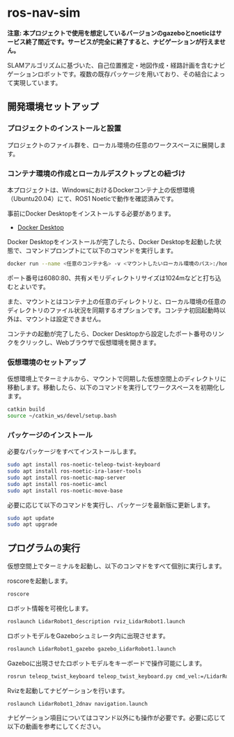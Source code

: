 # ros-nav-sim
**注意: 本プロジェクトで使用を想定しているバージョンのgazeboとnoeticはサービス終了間近です。サービスが完全に終了すると、ナビゲーションが行えません。**

SLAMアルゴリズムに基づいた、自己位置推定・地図作成・経路計画を含むナビゲーションロボットです。複数の既存パッケージを用いており、その結合によって実現しています。

## 開発環境セットアップ
### プロジェクトのインストールと設置
プロジェクトのファイル群を、ローカル環境の任意のワークスペースに展開します。

### コンテナ環境の作成とローカルデスクトップとの紐づけ
本プロジェクトは、WindowsにおけるDockerコンテナ上の仮想環境（Ubuntu20.04）にて、ROS1 Noeticで動作を確認済みです。

事前にDocker Desktopをインストールする必要があります。
- [Docker Desktop](https://docs.docker.com/get-started/get-docker/)

Docker Desktopをインストールが完了したら、Docker Desktopを起動した状態で、コマンドプロンプトにて以下のコマンドを実行します。
```bash
docker run --name <任意のコンテナ名> -v <マウントしたいローカル環境のパス>:/home/ubuntu/catkin_ws:cached -p <任意のホストポート>:<任意のコンテナポート> --shm-size=<共有メモリディレクトリのサイズ> tiryoh/ros-desktop-vnc:noetic
```
ポート番号は6080:80、共有メモリディレクトリサイズは1024mなどと打ち込むとよいです。

また、マウントとはコンテナ上の任意のディレクトリと、ローカル環境の任意のディレクトリのファイル状況を同期するオプションです。コンテナ初回起動時以外は、マウントは設定できません。

コンテナの起動が完了したら、Docker Desktopから設定したポート番号のリンクをクリックし、Webブラウザで仮想環境を開きます。

### 仮想環境のセットアップ
仮想環境上でターミナルから、マウントで同期した仮想空間上のディレクトリに移動します。移動したら、以下のコマンドを実行してワークスペースを初期化します。
```bash
catkin build
source ~/catkin_ws/devel/setup.bash
```

### パッケージのインストール
必要なパッケージをすべてインストールします。
```bash
sudo apt install ros-noetic-teleop-twist-keyboard
sudo apt install ros-noetic-ira-laser-tools
sudo apt install ros-noetic-map-server
sudo apt install ros-noetic-amcl
sudo apt install ros-noetic-move-base
```
必要に応じて以下のコマンドを実行し、パッケージを最新版に更新します。
```bash
sudo apt update
sudo apt upgrade
```

## プログラムの実行
仮想空間上でターミナルを起動し、以下のコンマドをすべて個別に実行します。

roscoreを起動します。
```bash
roscore
```

ロボット情報を可視化します。
```bash
roslaunch LidarRobot1_description rviz_LidarRobot1.launch
```

ロボットモデルをGazeboシュミレータ内に出現させます。
```bash
roslaunch LidarRobot1_gazebo gazebo_LidarRobot1.launch
```

Gazeboに出現させたロボットモデルをキーボードで操作可能にします。
```bash
rosrun teleop_twist_keyboard teleop_twist_keyboard.py cmd_vel:=/LidarRobot1/diff_drive_controller/cmd_vel
```

Rvizを起動してナビゲーションを行います。
```bash
roslaunch LidarRobot1_2dnav navigation.launch
```

ナビゲーション項目についてはコマンド以外にも操作が必要です。必要に応じて以下の動画を参考にしてください。

